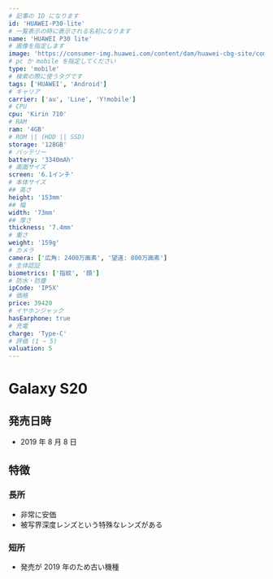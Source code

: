 ```yaml
---
# 記事の ID になります
id: 'HUAWEI-P30-lite'
# 一覧表示の時に表示される名前になります
name: 'HUAWEI P30 lite'
# 画像を指定します
image: 'https://consumer-img.huawei.com/content/dam/huawei-cbg-site/common/mkt/pdp/phones/p30-lite/img/Huawei-Nova-4e_bg.jpg'
# pc か mobile を指定してください
type: 'mobile'
# 検索の際に使うタグです
tags: ['HUAWEI', 'Android']
# キャリア
carrier: ['au', 'Line', 'Y!mobile']
# CPU
cpu: 'Kirin 710'
# RAM
ram: '4GB'
# ROM || (HDD || SSD)
storage: '128GB'
# バッテリー
battery: '3340mAh'
# 画面サイズ
screen: '6.1インチ'
# 本体サイズ
## 高さ
height: '153mm'
## 幅
width: '73mm'
## 厚さ
thickness: '7.4mm'
# 重さ
weight: '159g'
# カメラ
camera: ['広角: 2400万画素', '望遠: 800万画素']
# 生体認証
biometrics: ['指紋', '顔']
# 防水・防塵
ipCode: 'IP5X'
# 価格
price: 39420
# イヤホンジャック
hasEarphone: true
# 充電
charge: 'Type-C'
# 評価 (1 ~ 5)
valuation: 5
---
```


# Galaxy S20

## 発売日時

- 2019 年 8 月 8 日

## 特徴

### 長所

- 非常に安価
- 被写界深度レンズという特殊なレンズがある

### 短所

- 発売が 2019 年のため古い機種
